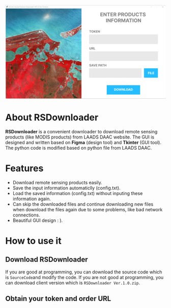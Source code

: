 ![RSDownloader](/RSDownloaderGUI.png)
# About RSDownloader

**RSDownloader** is a convenient downloader to download remote sensing products (like MODIS products) from LAADS DAAC website. The GUI is designed and written based on **Figma** (design tool) and **Tkinter** (GUI tool). The python code is modified based on python file from LAADS DAAC.

# Features
- Download remote sensing products easily.
- Save the input information automaticlly (config.txt).
- Load the saved information (config.txt) without inputing these information again.
- Can skip the downloaded files and continue downloading new files when download the files again due to some problems, like bad network connections.
- Beautiful GUI design : ).

# How to use it
## Download RSDownloader
If you are good at programming, you can download the source code which is `SourceCode`and modify the code. If you are not good at programming, you can download client version which is `RSDownloader Ver.1.0.zip`.

## Obtain your token and order URL

